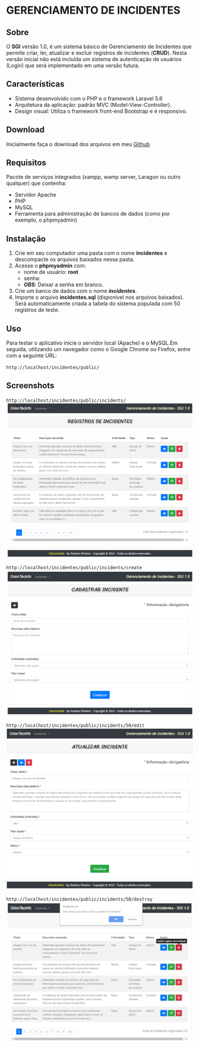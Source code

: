 # GERENCIAMENTO DE INCIDENTES

## Sobre

O **SGI** versão 1.0, é um sistema básico de Gerenciamento de Incidentes que permite criar, ler, atualizar e excluir registros de incidentes (**CRUD**). Nesta versão inicial não está incluída um sistema de autenticação de usuários (Login) que será implementado em uma versão futura.

## Características

- Sistema desenvolvido com o PHP e o framework Laravel 5.6
- Arquitetura da aplicação: padrão MVC (Model-View-Controller).
- Design visual: Utiliza o framework front-end Bootstrap e é responsivo.

## Download

Inicialmente faça o download dos arquivos em meu [Github](https://github.com/betopinheiro1005/projeto-gerenciamento-incidentes)

## Requisitos

Pacote de serviços integrados (xampp, wamp server, Laragon ou outro qualquer) que contenha:

- Servidor Apache
- PHP
- MySQL
- Ferramenta para administração de bancos de dados (como por exemplo, o phpmyadmin)


## Instalação

1. Crie em seu computador uma pasta com o nome **incidentes** e descompacte os arquivos baixados nessa pasta.
2. Acesse o **phpmyadmin** com:
    - nome de usuário: **root**
    - senha: 
    - ***OBS***: Deixar a senha em branco.
3. Crie um banco de dados com o nome ***incidentes***.
4. Importe o arquivo  **incidentes.sql** (disponível nos arquivos baixados). Será automaticamente criada a tabela do sistema populada com 50 registros de teste.

## Uso

Para testar o aplicativo inicie o servidor local (Apache) e o MySQL.Em seguida, utilizando um navegador como o Google Chrome ou Firefox, entre com a seguinte URL:

`http://localhost/incidentes/public/`

## Screenshots

`http://localhost/incidentes/public/incidents/`
![Listar registros de incidentes](public/images/CRUD-Read.jpg)

`http://localhost/incidentes/public/incidents/create`
![Criar registro de incidente](public/images/CRUD-Create.jpg)

`http://localhost/incidentes/public/incidents/50/edit`
![Atualizar registro de incidente](public/images/CRUD-Update.jpg)

`http://localhost/incidentes/public/incidents/50/destroy`
![Excluir registro de incidente](public/images/CRUD-Delete.jpg)
